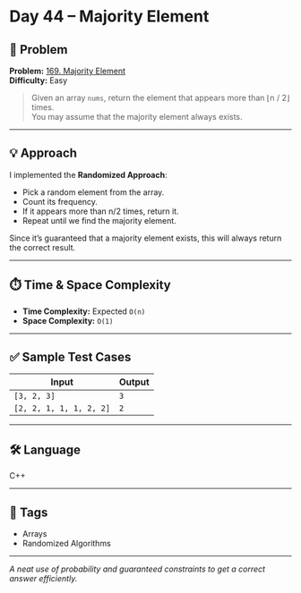# Day 44 – Majority Element

## 🧩 Problem

**Problem:** [169. Majority Element](https://leetcode.com/problems/majority-element/)  
**Difficulty:** Easy  

> Given an array `nums`, return the element that appears more than ⌊n / 2⌋ times.  
> You may assume that the majority element always exists.

---

## 💡 Approach

I implemented the **Randomized Approach**:

- Pick a random element from the array.
- Count its frequency.
- If it appears more than n/2 times, return it.
- Repeat until we find the majority element.

Since it’s guaranteed that a majority element exists, this will always return the correct result.

---

## ⏱️ Time & Space Complexity

- **Time Complexity:** Expected `O(n)`
- **Space Complexity:** `O(1)`

---

## ✅ Sample Test Cases

| Input                 | Output |
|----------------------|--------|
| `[3, 2, 3]`           | `3`    |
| `[2, 2, 1, 1, 1, 2, 2]` | `2`    |

---

## 🛠️ Language

C++

---

## 🔗 Tags

- Arrays
- Randomized Algorithms

---

_A neat use of probability and guaranteed constraints to get a correct answer efficiently._
